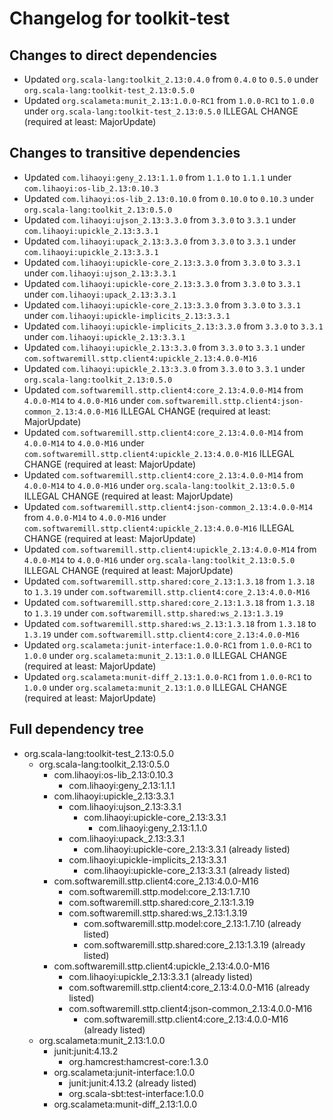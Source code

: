 # Changelog for toolkit-test

## Changes to direct dependencies
 - Updated `org.scala-lang:toolkit_2.13:0.4.0` from `0.4.0` to `0.5.0` under `org.scala-lang:toolkit-test_2.13:0.5.0`
 - Updated `org.scalameta:munit_2.13:1.0.0-RC1` from `1.0.0-RC1` to `1.0.0` under `org.scala-lang:toolkit-test_2.13:0.5.0` ILLEGAL CHANGE (required at least: MajorUpdate)

## Changes to transitive dependencies
 - Updated `com.lihaoyi:geny_2.13:1.1.0` from `1.1.0` to `1.1.1` under `com.lihaoyi:os-lib_2.13:0.10.3`
 - Updated `com.lihaoyi:os-lib_2.13:0.10.0` from `0.10.0` to `0.10.3` under `org.scala-lang:toolkit_2.13:0.5.0`
 - Updated `com.lihaoyi:ujson_2.13:3.3.0` from `3.3.0` to `3.3.1` under `com.lihaoyi:upickle_2.13:3.3.1`
 - Updated `com.lihaoyi:upack_2.13:3.3.0` from `3.3.0` to `3.3.1` under `com.lihaoyi:upickle_2.13:3.3.1`
 - Updated `com.lihaoyi:upickle-core_2.13:3.3.0` from `3.3.0` to `3.3.1` under `com.lihaoyi:ujson_2.13:3.3.1`
 - Updated `com.lihaoyi:upickle-core_2.13:3.3.0` from `3.3.0` to `3.3.1` under `com.lihaoyi:upack_2.13:3.3.1`
 - Updated `com.lihaoyi:upickle-core_2.13:3.3.0` from `3.3.0` to `3.3.1` under `com.lihaoyi:upickle-implicits_2.13:3.3.1`
 - Updated `com.lihaoyi:upickle-implicits_2.13:3.3.0` from `3.3.0` to `3.3.1` under `com.lihaoyi:upickle_2.13:3.3.1`
 - Updated `com.lihaoyi:upickle_2.13:3.3.0` from `3.3.0` to `3.3.1` under `com.softwaremill.sttp.client4:upickle_2.13:4.0.0-M16`
 - Updated `com.lihaoyi:upickle_2.13:3.3.0` from `3.3.0` to `3.3.1` under `org.scala-lang:toolkit_2.13:0.5.0`
 - Updated `com.softwaremill.sttp.client4:core_2.13:4.0.0-M14` from `4.0.0-M14` to `4.0.0-M16` under `com.softwaremill.sttp.client4:json-common_2.13:4.0.0-M16` ILLEGAL CHANGE (required at least: MajorUpdate)
 - Updated `com.softwaremill.sttp.client4:core_2.13:4.0.0-M14` from `4.0.0-M14` to `4.0.0-M16` under `com.softwaremill.sttp.client4:upickle_2.13:4.0.0-M16` ILLEGAL CHANGE (required at least: MajorUpdate)
 - Updated `com.softwaremill.sttp.client4:core_2.13:4.0.0-M14` from `4.0.0-M14` to `4.0.0-M16` under `org.scala-lang:toolkit_2.13:0.5.0` ILLEGAL CHANGE (required at least: MajorUpdate)
 - Updated `com.softwaremill.sttp.client4:json-common_2.13:4.0.0-M14` from `4.0.0-M14` to `4.0.0-M16` under `com.softwaremill.sttp.client4:upickle_2.13:4.0.0-M16` ILLEGAL CHANGE (required at least: MajorUpdate)
 - Updated `com.softwaremill.sttp.client4:upickle_2.13:4.0.0-M14` from `4.0.0-M14` to `4.0.0-M16` under `org.scala-lang:toolkit_2.13:0.5.0` ILLEGAL CHANGE (required at least: MajorUpdate)
 - Updated `com.softwaremill.sttp.shared:core_2.13:1.3.18` from `1.3.18` to `1.3.19` under `com.softwaremill.sttp.client4:core_2.13:4.0.0-M16`
 - Updated `com.softwaremill.sttp.shared:core_2.13:1.3.18` from `1.3.18` to `1.3.19` under `com.softwaremill.sttp.shared:ws_2.13:1.3.19`
 - Updated `com.softwaremill.sttp.shared:ws_2.13:1.3.18` from `1.3.18` to `1.3.19` under `com.softwaremill.sttp.client4:core_2.13:4.0.0-M16`
 - Updated `org.scalameta:junit-interface:1.0.0-RC1` from `1.0.0-RC1` to `1.0.0` under `org.scalameta:munit_2.13:1.0.0` ILLEGAL CHANGE (required at least: MajorUpdate)
 - Updated `org.scalameta:munit-diff_2.13:1.0.0-RC1` from `1.0.0-RC1` to `1.0.0` under `org.scalameta:munit_2.13:1.0.0` ILLEGAL CHANGE (required at least: MajorUpdate)

## Full dependency tree

 - org.scala-lang:toolkit-test_2.13:0.5.0
   - org.scala-lang:toolkit_2.13:0.5.0
     - com.lihaoyi:os-lib_2.13:0.10.3
       - com.lihaoyi:geny_2.13:1.1.1
     - com.lihaoyi:upickle_2.13:3.3.1
       - com.lihaoyi:ujson_2.13:3.3.1
         - com.lihaoyi:upickle-core_2.13:3.3.1
           - com.lihaoyi:geny_2.13:1.1.0
       - com.lihaoyi:upack_2.13:3.3.1
         - com.lihaoyi:upickle-core_2.13:3.3.1 (already listed)
       - com.lihaoyi:upickle-implicits_2.13:3.3.1
         - com.lihaoyi:upickle-core_2.13:3.3.1 (already listed)
     - com.softwaremill.sttp.client4:core_2.13:4.0.0-M16
       - com.softwaremill.sttp.model:core_2.13:1.7.10
       - com.softwaremill.sttp.shared:core_2.13:1.3.19
       - com.softwaremill.sttp.shared:ws_2.13:1.3.19
         - com.softwaremill.sttp.model:core_2.13:1.7.10 (already listed)
         - com.softwaremill.sttp.shared:core_2.13:1.3.19 (already listed)
     - com.softwaremill.sttp.client4:upickle_2.13:4.0.0-M16
       - com.lihaoyi:upickle_2.13:3.3.1 (already listed)
       - com.softwaremill.sttp.client4:core_2.13:4.0.0-M16 (already listed)
       - com.softwaremill.sttp.client4:json-common_2.13:4.0.0-M16
         - com.softwaremill.sttp.client4:core_2.13:4.0.0-M16 (already listed)
   - org.scalameta:munit_2.13:1.0.0
     - junit:junit:4.13.2
       - org.hamcrest:hamcrest-core:1.3.0
     - org.scalameta:junit-interface:1.0.0
       - junit:junit:4.13.2 (already listed)
       - org.scala-sbt:test-interface:1.0.0
     - org.scalameta:munit-diff_2.13:1.0.0
